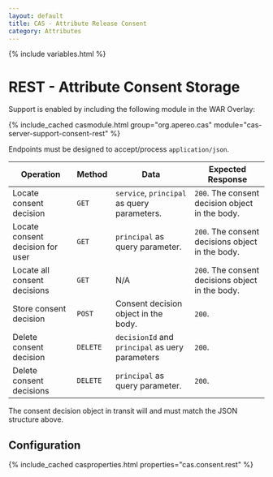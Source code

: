 ```yaml
---
layout: default
title: CAS - Attribute Release Consent
category: Attributes
---
```


{% include variables.html %}

# REST - Attribute Consent Storage

Support is enabled by including the following module in the WAR Overlay:

{% include_cached casmodule.html group="org.apereo.cas" module="cas-server-support-consent-rest" %}

Endpoints must be designed to accept/process `application/json`.

| Operation                        | Method   | Data                                            | Expected Response                                |
|----------------------------------|----------|-------------------------------------------------|--------------------------------------------------|
| Locate consent decision          | `GET`    | `service`, `principal` as query parameters.     | `200`. The consent decision object in the body.  |
| Locate consent decision for user | `GET`    | `principal` as query parameter.                 | `200`. The consent decisions object in the body. |
| Locate all consent decisions     | `GET`    | N/A                                             | `200`. The consent decisions object in the body. |
| Store consent decision           | `POST`   | Consent decision object in the body.            | `200`.                                           |
| Delete consent decision          | `DELETE` | `decisionId` and `principal` as uery parameters | `200`.                                           |
| Delete consent decisions         | `DELETE` | `principal` as query parameter.                 | `200`.                                           |

The consent decision object in transit will and must match the JSON structure above.

## Configuration

{% include_cached casproperties.html properties="cas.consent.rest" %}

